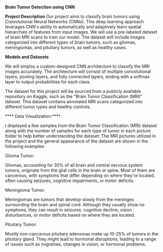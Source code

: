 **Brain Tumor Detection using CNN**

**Project Description**
Our project aims to classify brain tumors using Convolutional Neural Networks (CNNs). This deep learning approach leverages CNN's ability to automatically and adaptively learn spatial hierarchies of features from input images. We will use a pre-labeled dataset of brain MRI scans to train our model. The dataset will include images categorized into different types of brain tumors, such as gliomas, meningiomas, and pituitary tumors, as well as healthy cases.

**Models and Datasets**

We will employ a custom-designed CNN architecture to classify the MRI images accurately. The architecture will consist of multiple convolutional layers, pooling layers, and fully connected layers, ending with a softmax layer to output probabilities for each class.

The dataset for this project will be sourced from a publicly available repository on Kaggle, such as the "Brain Tumor Classification (MRI)" dataset. This dataset contains annotated MRI scans categorized into different tumor types and healthy controls.

**** Data Visualization:****
 
I displayed a few samples from the Brain Tumor Classification (MRI) dataset along with the number of samples for each type of tumor in each picture folder to help better understanding the dataset. The MRI pictures utilized in the project and the general appearance of the dataset are shown in the following examples:

Glioma Tumor:

Gliomas, accounting for 30% of all brain and central nervous system tumors, originate from the glial cells in the brain or spine. Most of them are cancerous, with symptoms that differ depending on where they're located, often causing seizures, cognitive impairments, or motor deficits.

Meningioma Tumor:

Meningiomas are tumors that develop slowly from the meninges surrounding the brain and spinal cord. Although they usually show no symptoms, they can result in seizures, cognitive decline, vision disturbances, or motor deficits based on where they are located.

Pituitary Tumor:

Mostly non-cancerous pituitary adenomas make up 10-25% of tumors in the pituitary gland. They might lead to hormonal disruptions, leading to a range of issues such as migraines, changes in vision, or hormonal problems.
